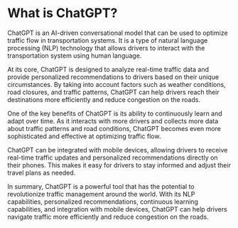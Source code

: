 What is ChatGPT?
==================================================

ChatGPT is an AI-driven conversational model that can be used to optimize traffic flow in transportation systems. It is a type of natural language processing (NLP) technology that allows drivers to interact with the transportation system using human language.

At its core, ChatGPT is designed to analyze real-time traffic data and provide personalized recommendations to drivers based on their unique circumstances. By taking into account factors such as weather conditions, road closures, and traffic patterns, ChatGPT can help drivers reach their destinations more efficiently and reduce congestion on the roads.

One of the key benefits of ChatGPT is its ability to continuously learn and adapt over time. As it interacts with more drivers and collects more data about traffic patterns and road conditions, ChatGPT becomes even more sophisticated and effective at optimizing traffic flow.

ChatGPT can be integrated with mobile devices, allowing drivers to receive real-time traffic updates and personalized recommendations directly on their phones. This makes it easy for drivers to stay informed and adjust their travel plans as needed.

In summary, ChatGPT is a powerful tool that has the potential to revolutionize traffic management around the world. With its NLP capabilities, personalized recommendations, continuous learning capabilities, and integration with mobile devices, ChatGPT can help drivers navigate traffic more efficiently and reduce congestion on the roads.

